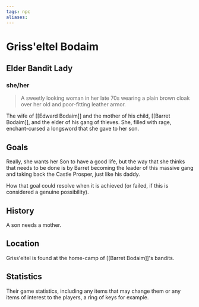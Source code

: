 ```yaml
---
tags: npc
aliases:
---
```

# Griss'eltel Bodaim
## Elder Bandit Lady
### she/her

> A sweetly looking woman in her late 70s wearing a plain brown cloak over her old and poor-fitting leather armor.

The wife of [[Edward Bodaim]] and the mother of his child, [[Barret Bodaim]], and the elder of his gang of thieves. She, filled with rage, enchant-cursed a longsword that she gave to her son.

## Goals
Really, she wants her Son to have a good life, but the way that she thinks that needs to be done is by Barret becoming the leader of this massive gang and taking back the Castle Prosper, just like his daddy.

How that goal could resolve when it is achieved (or failed, if this is considered a genuine possibility).

## History
A son needs a mother.

## Location
Griss'eltel is found at the home-camp of [[Barret Bodaim]]'s bandits.

## Statistics
Their game statistics, including any items that may change them or any items of interest to the players, a ring of keys for example.